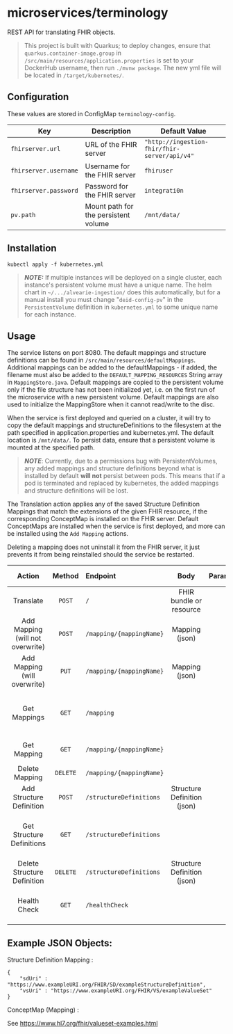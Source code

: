 # microservices/terminology

REST API for translating FHIR objects.

> This project is built with Quarkus; to deploy changes, ensure that
> `quarkus.container-image.group` in `/src/main/resources/application.properties`
> is set to your DockerHub username, then run `./mvnw package`. The new yml
> file will be located in `/target/kubernetes/`.

## Configuration

These values are stored in ConfigMap `terminology-config`.

| Key | Description | Default Value |
|-----|-------------|---------------|
| `fhirserver.url` | URL of the FHIR server | `"http://ingestion-fhir/fhir-server/api/v4"` |
| `fhirserver.username` | Username for the FHIR server | `fhiruser` |
| `fhirserver.password` | Password for the FHIR server | `integrati0n` |
| `pv.path` | Mount path for the persistent volume | `/mnt/data/` |

## Installation

```shell
kubectl apply -f kubernetes.yml
```
> **_NOTE:_**  If multiple instances will be deployed on a single cluster, each instance's
> persistent volume must have a unique name. The helm chart in `~/.../alvearie-ingestion/`
> does this automatically, but for a manual install you must change "`deid-config-pv`" in
> the `PersistentVolume` definition in `kubernetes.yml` to some unique name for each instance.

## Usage

The service listens on port 8080. The default mappings and structure definitions can be found
in `/src/main/resources/defaultMappings`.  Additional mappings can be added to the defaultMappings - if added, the 
filename must also be added to the `DEFAULT_MAPPING_RESOURCES` String array in `MappingStore.java`.  Default mappings 
are copied to the persistent volume only if the file structure has not been initialized yet, i.e. on the first run of 
the microservice with a new persistent volume.  Default mappings are also used to initialize the MappingStore when it 
cannot read/write to the disc.

When the service is first deployed and queried on a cluster, it will try to copy the default mappings and
structureDefinitions to the filesystem at the path specified in application.properties and kubernetes.yml.  The default
location is `/mnt/data/`.  To persist data, ensure that a persistent volume is mounted at the specified path.

> **_NOTE_**: Currently, due to a permissions bug with PersistentVolumes, any added mappings and
> structure definitions beyond what is installed by default **will not** persist between pods. This
> means that if a pod is terminated and replaced by kubernetes, the added mappings and structure
> definitions will be lost.
 
The Translation action applies any of the saved Structure Definition Mappings that match the extensions of the 
given FHIR resource, if the corresponding ConceptMap is installed on the FHIR server.  Default ConceptMaps are installed
when the service is first deployed, and more can be installed using the `Add Mapping` actions.  

Deleting a mapping does not uninstall it from the FHIR server, it just prevents it from being reinstalled should the 
service be restarted.


| Action | Method | Endpoint | Body | Parameters | Returns on Success |
|:------:|:------:|:---------|:----:|:-----------|:-------:|
| Translate | `POST` | `/` | FHIR bundle or resource | | Translated object |
| Add Mapping (will not overwrite) | `POST` | `/mapping/{mappingName}` | Mapping (json) | | Status `200` |
| Add Mapping (will overwrite) | `PUT` | `/mapping/{mappingName}` | Mapping (json) | | Status `200`
| Get Mappings | `GET` | `/mapping` | | | Newline-delimited list of mapping names |
| Get Mapping | `GET` | `/mapping/{mappingName}` | | | Mapping named `mappingName` |
| Delete Mapping | `DELETE` | `/mapping/{mappingName}` | | | Status `200` |
| Add Structure Definition | `POST` | `/structureDefinitions` | Structure Definition (json) | | Status `200` |
| Get Structure Definitions | `GET` | `/structureDefinitions` | | | Newline-delimited list of structure definitions |
| Delete Structure Definition | `DELETE` | `/structureDefinitions` | Structure Definition (json) | | Status `200` |
| Health Check | `GET` | `/healthCheck` | | | Status `200` if OK </br> Status `500` if errors |

## Example JSON Objects:

Structure Definition Mapping :
```
{
    "sdUri" : "https://www.exampleURI.org/FHIR/SD/exampleStructureDefinition",
    "vsUri" : "https://www.exampleURI.org/FHIR/VS/exampleValueSet" 
}
```
ConceptMap (Mapping) :

See https://www.hl7.org/fhir/valueset-examples.html